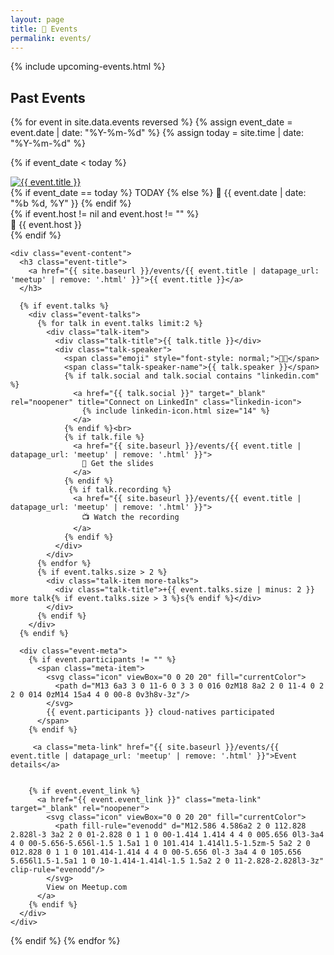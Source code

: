 ```yaml
---
layout: page
title: 📆 Events
permalink: events/
---
```


{% include upcoming-events.html %}

## Past Events

<div class="events-grid">
{% for event in site.data.events reversed %}
 {% assign event_date = event.date | date: "%Y-%m-%d" %}
 {% assign today = site.time | date: "%Y-%m-%d" %}
  
 {% if event_date < today %}
  <article class="event-card" data-event-id="{{ event.id }}">
    <div class="event-banner">
      <a href="{{ site.baseurl }}/events/{{ event.title | datapage_url: 'meetup' | remove: '.html' }}">
        <img src="https://raw.githubusercontent.com/CloudNativeLinz/go-image-generator/main/artifacts/{{ event.id }}-550.jpg" 
             alt="{{ event.title }}" 
             loading="lazy"
             onerror="this.src='https://raw.githubusercontent.com/CloudNativeLinz/go-image-generator/refs/heads/main/assets/backgrounds/meetup-background.jpg'"
        />
      </a>
      <div class="event-overlay">
        <div class="event-date">
          {% if event_date == today %}
            <span class="today-badge">TODAY</span>
          {% else %}
            📅 {{ event.date | date: "%b %d, %Y" }}
          {% endif %}
        </div>
        {% if event.host != nil and event.host != "" %}
          <div class="event-host">📍 {{ event.host }}</div>
        {% endif %}
      </div>
    </div>
    
    <div class="event-content">
      <h3 class="event-title">
        <a href="{{ site.baseurl }}/events/{{ event.title | datapage_url: 'meetup' | remove: '.html' }}">{{ event.title }}</a>
      </h3>
      
      {% if event.talks %}
        <div class="event-talks">
          {% for talk in event.talks limit:2 %}
            <div class="talk-item">
              <div class="talk-title">{{ talk.title }}</div>
              <div class="talk-speaker">
                <span class="emoji" style="font-style: normal;">👨‍💻</span>
                <span class="talk-speaker-name">{{ talk.speaker }}</span>
                {% if talk.social and talk.social contains "linkedin.com" %}
                  <a href="{{ talk.social }}" target="_blank" rel="noopener" title="Connect on LinkedIn" class="linkedin-icon">
                    {% include linkedin-icon.html size="14" %}
                  </a>
                {% endif %}<br>
                {% if talk.file %}
                  <a href="{{ site.baseurl }}/events/{{ event.title | datapage_url: 'meetup' | remove: '.html' }}">
                    📎 Get the slides 
                  </a>
                {% endif %}
                 {% if talk.recording %}
                  <a href="{{ site.baseurl }}/events/{{ event.title | datapage_url: 'meetup' | remove: '.html' }}">
                    📺 Watch the recording
                  </a>
                {% endif %}
              </div>
            </div>
          {% endfor %}
          {% if event.talks.size > 2 %}
            <div class="talk-item more-talks">
              <div class="talk-title">+{{ event.talks.size | minus: 2 }} more talk{% if event.talks.size > 3 %}s{% endif %}</div>
            </div>
          {% endif %}
        </div>
      {% endif %}
      
      <div class="event-meta">
        {% if event.participants != "" %}
          <span class="meta-item">
            <svg class="icon" viewBox="0 0 20 20" fill="currentColor">
              <path d="M13 6a3 3 0 11-6 0 3 3 0 016 0zM18 8a2 2 0 11-4 0 2 2 0 014 0zM14 15a4 4 0 00-8 0v3h8v-3z"/>
            </svg>
            {{ event.participants }} cloud-natives participated
          </span>
        {% endif %}
        
         <a class="meta-link" href="{{ site.baseurl }}/events/{{ event.title | datapage_url: 'meetup' | remove: '.html' }}">Event details</a>


        {% if event.event_link %}
          <a href="{{ event.event_link }}" class="meta-link" target="_blank" rel="noopener">
            <svg class="icon" viewBox="0 0 20 20" fill="currentColor">
              <path fill-rule="evenodd" d="M12.586 4.586a2 2 0 112.828 2.828l-3 3a2 2 0 01-2.828 0 1 1 0 00-1.414 1.414 4 4 0 005.656 0l3-3a4 4 0 00-5.656-5.656l-1.5 1.5a1 1 0 101.414 1.414l1.5-1.5zm-5 5a2 2 0 012.828 0 1 1 0 101.414-1.414 4 4 0 00-5.656 0l-3 3a4 4 0 105.656 5.656l1.5-1.5a1 1 0 10-1.414-1.414l-1.5 1.5a2 2 0 11-2.828-2.828l3-3z" clip-rule="evenodd"/>
            </svg>
            View on Meetup.com
          </a>
        {% endif %}
      </div>
    </div>
  </article>
 {% endif %}
{% endfor %}
</div>

<script>
// Add intersection observer for scroll animations
if ('IntersectionObserver' in window) {
  const cards = document.querySelectorAll('.event-card');
  const observer = new IntersectionObserver((entries) => {
    entries.forEach((entry, index) => {
      if (entry.isIntersecting) {
        setTimeout(() => {
          entry.target.style.opacity = '1';
          entry.target.style.transform = 'translateY(0)';
        }, index * 100);
        observer.unobserve(entry.target);
      }
    });
  }, {
    threshold: 0.1,
    rootMargin: '50px'
  });
  
  cards.forEach((card) => {
    card.style.opacity = '0';
    card.style.transform = 'translateY(30px)';
    card.style.transition = 'opacity 0.6s ease, transform 0.6s ease';
    observer.observe(card);
  });
}
</script>